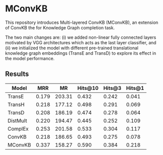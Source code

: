 # MConvKB

This repository introduces Multi-layered ConvKB (MConvKB), an extension of ConvKB the for Knowledge Graph completion task.

The two main changes are:
(i) we added non-linear fully connected layers motivated by VGG architectures which acts as the last layer classifier, and
(ii) we initialized the model with different pre-trained translational knowledge graph embeddings (TransE and TransD) to explore its effect in the model performance.

## Results

| **Model** | **MRR** | **MR** | **Hits@10** | **Hits@3** | **Hits@1** |
|-----------|---|---|---|---|---|
| TransE    | 0.179 | 203.31 | 0.432 | 0.242 | 0.041 |
| TransH    | 0.218 | 177.12 | 0.498 | 0.291 | 0.069 |
| TransD    | 0.208 | 186.19 | 0.474 | 0.278 | 0.064 |
| DistMult  | 0.220 | 194.47 | 0.445 | 0.252 | 0.109 |
| ComplEx   | 0.253 | 201.58 | 0.533 | 0.304 | 0.117 |
| ConvKB    | 0.218 | 186.65 | 0.493 | 0.275 | 0.078 |
| MConvKB   | 0.337 | 158.27 | 0.590 | 0.384 | 0.218 |
